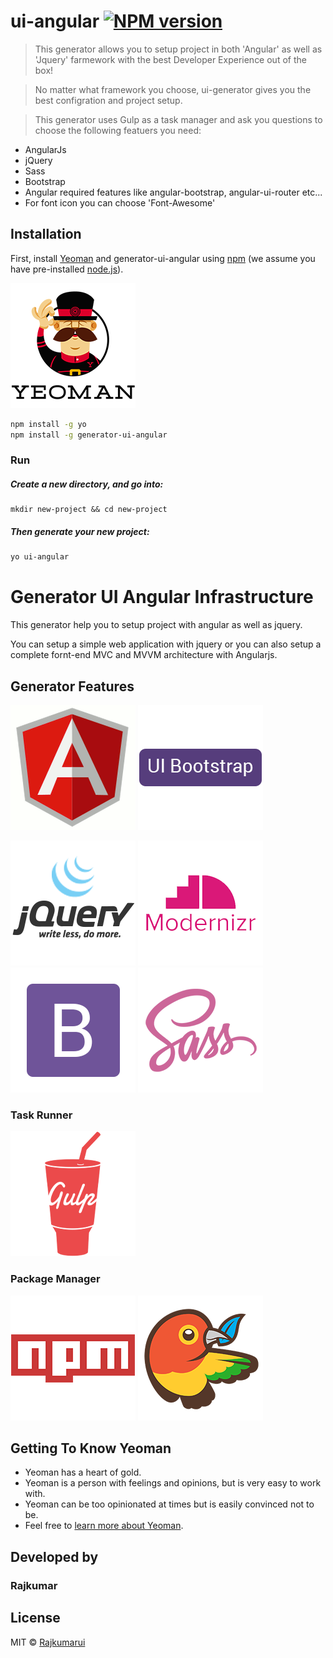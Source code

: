 # ui-angular [![NPM version][npm-image]][npm-url]
> This generator allows you to setup project in both 'Angular' as well as 'Jquery' farmework with the best Developer Experience out of the box! 

>No matter what framework you choose, ui-generator gives you the best configration and project setup.

>This generator uses Gulp as a task manager and ask you questions to choose the following featuers you need:
- AngularJs
- jQuery
- Sass
- Bootstrap
- Angular required features like angular-bootstrap, angular-ui-router etc...
- For font icon you can choose 'Font-Awesome'

## Installation

First, install [Yeoman](http://yeoman.io) and generator-ui-angular using [npm](https://www.npmjs.com/) (we assume you have pre-installed [node.js](https://nodejs.org/)).

[![yeoman](https://github.com/RajkumarUI/rajkumarui.github.io/blob/master/assets/img/yeoman.png)](http://yeoman.io/)

```bash
npm install -g yo
npm install -g generator-ui-angular
```

### Run

##### Create a new directory, and go into:
```
mkdir new-project && cd new-project
```

##### Then generate your new project:

```bash
yo ui-angular
```

# Generator UI Angular Infrastructure

This generator help you to setup project with angular as well as jquery.

You can setup a simple web application with jquery or you can also setup a complete fornt-end MVC and MVVM architecture with Angularjs. 

## Generator Features
[![angularjs](https://github.com/RajkumarUI/rajkumarui.github.io/blob/master/assets/img/angular.png)](https://angularjs.org/)
[![uibootstrap](https://github.com/RajkumarUI/rajkumarui.github.io/blob/master/assets/img/ui-bootstrap.png)](https://angular-ui.github.io/bootstrap/)

[![jquery](https://github.com/RajkumarUI/rajkumarui.github.io/blob/master/assets/img/jquery.png)](https://jquery.com/)
[![modernizr](https://github.com/RajkumarUI/rajkumarui.github.io/blob/master/assets/img/modernizr.png)](https://modernizr.com/)
[![bootstrap](https://github.com/RajkumarUI/rajkumarui.github.io/blob/master/assets/img/bootstrap.png)](http://getbootstrap.com/)
[![sass](https://github.com/RajkumarUI/rajkumarui.github.io/blob/master/assets/img/sass.png)](http://sass-lang.com/)

### Task Runner
[![gulp](https://github.com/RajkumarUI/rajkumarui.github.io/blob/master/assets/img/gulp.png)](http://gulpjs.com/)

### Package Manager
[![npm](https://github.com/RajkumarUI/rajkumarui.github.io/blob/master/assets/img/Npm.png)](https://www.npmjs.com/)
[![bower](https://github.com/RajkumarUI/rajkumarui.github.io/blob/master/assets/img/bower.png)](https://bower.io/)

## Getting To Know Yeoman

 * Yeoman has a heart of gold.
 * Yeoman is a person with feelings and opinions, but is very easy to work with.
 * Yeoman can be too opinionated at times but is easily convinced not to be.
 * Feel free to [learn more about Yeoman](http://yeoman.io/).

## Developed by
### Rajkumar

## License

MIT © [Rajkumarui](https://rajkumarui.github.io/)


[npm-image]: https://badge.fury.io/js/generator-ui-angular.svg
[npm-url]: https://npmjs.org/package/generator-ui-angular
